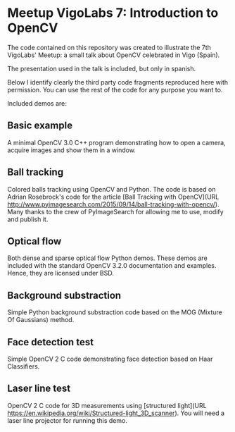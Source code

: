 # Meetup VigoLabs 7: Introduction to OpenCV
The code contained on this repository was created to illustrate the 7th VigoLabs' Meetup: a small talk about OpenCV celebrated in Vigo (Spain).

The presentation used in the talk is included, but only in spanish.

Below I identify clearly the third party code fragments reproduced here with permission. You can use the rest of the code for any purpose you want to.

Included demos are:
	
## Basic example
A minimal OpenCV 3.0 C++ program demonstrating how to open a camera, acquire images and show them in a window.

## Ball tracking
Colored balls tracking using OpenCV and Python. The code is based on Adrian Rosebrock's code for the article [Ball Tracking with OpenCV](URL http://www.pyimagesearch.com/2015/09/14/ball-tracking-with-opencv/). Many thanks to the crew of PyImageSearch for allowing me to use, modify and publish it.

## Optical flow
Both dense and sparse optical flow Python demos. These demos are included with the standard OpenCV 3.2.0 documentation and examples. Hence, they are licensed under BSD.

## Background substraction
Simple Python background substraction code based on the MOG (Mixture Of Gaussians) method.

## Face detection test
Simple OpenCV 2 C code demonstrating face detection based on Haar Classifiers.

## Laser line test
OpenCV 2 C code for 3D measurements using [structured light](URL https://en.wikipedia.org/wiki/Structured-light_3D_scanner). You will need a laser line projector for running this demo.
